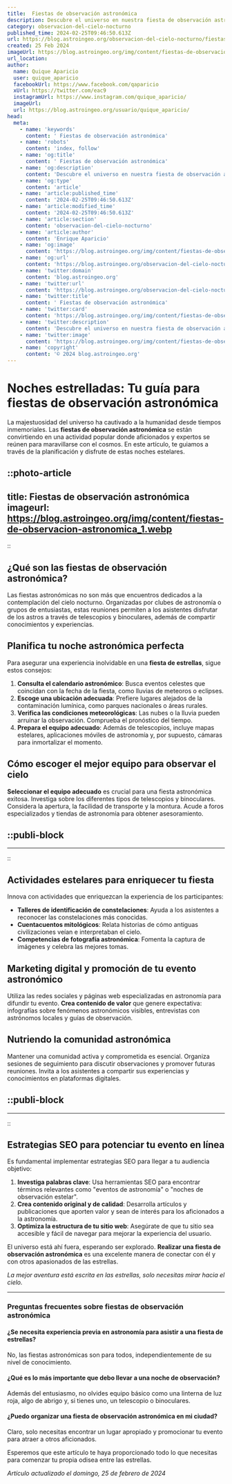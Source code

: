 ```yaml
---
title:  Fiestas de observación astronómica
description: Descubre el universo en nuestra fiesta de observación astronómica. Noches estrelladas y secretos del cosmos te esperan. ¡Alista tu telescopio!
category: observacion-del-cielo-nocturno
published_time: 2024-02-25T09:46:50.613Z
url: https://blog.astroingeo.org/observacion-del-cielo-nocturno/fiestas-de-observacion-astronomica
created: 25 Feb 2024
imageUrl: https://blog.astroingeo.org/img/content/fiestas-de-observacion-astronomica_1.webp
url_location:
author:
  name: Quique Aparicio
  user: quique_aparicio
  facebookUrl: https://www.facebook.com/qaparicio
  xUrl: https://twitter.com/eac9
  instagramUrl: https://www.instagram.com/quique_aparicio/
  imageUrl: 
  url: https://blog.astroingeo.org/usuario/quique_aparicio/
head:
  meta:
    - name: 'keywords'
      content: ' Fiestas de observación astronómica'
    - name: 'robots'
      content: 'index, follow'
    - name: 'og:title'
      content: ' Fiestas de observación astronómica'
    - name: 'og:description'
      content: 'Descubre el universo en nuestra fiesta de observación astronómica. Noches estrelladas y secretos del cosmos te esperan. ¡Alista tu telescopio!'
    - name: 'og:type'
      content: 'article'
    - name: 'article:published_time'
      content: '2024-02-25T09:46:50.613Z'
    - name: 'article:modified_time'
      content: '2024-02-25T09:46:50.613Z'
    - name: 'article:section'
      content: 'observacion-del-cielo-nocturno'
    - name: 'article:author'
      content: 'Enrique Aparicio'
    - name: 'og:image'
      content: 'https://blog.astroingeo.org/img/content/fiestas-de-observacion-astronomica_1.webp'
    - name: 'og:url'
      content: 'https://blog.astroingeo.org/observacion-del-cielo-nocturno/fiestas-de-observacion-astronomica'
    - name: 'twitter:domain'
      content: 'blog.astroingeo.org'
    - name: 'twitter:url'
      content: 'https://blog.astroingeo.org/observacion-del-cielo-nocturno/fiestas-de-observacion-astronomica'
    - name: 'twitter:title'
      content: ' Fiestas de observación astronómica'
    - name: 'twitter:card'
      content: 'https://blog.astroingeo.org/img/content/fiestas-de-observacion-astronomica_1.webp'
    - name: 'twitter:description'
      content: 'Descubre el universo en nuestra fiesta de observación astronómica. Noches estrelladas y secretos del cosmos te esperan. ¡Alista tu telescopio!'
    - name: 'twitter:image'
      content: 'https://blog.astroingeo.org/img/content/fiestas-de-observacion-astronomica_1.webp'
    - name: 'copyright'
      content: '© 2024 blog.astroingeo.org'
---
```

# Noches estrelladas: Tu guía para fiestas de observación astronómica

La majestuosidad del universo ha cautivado a la humanidad desde tiempos inmemoriales. Las **fiestas de observación astronómica** se están convirtiendo en una actividad popular donde aficionados y expertos se reúnen para maravillarse con el cosmos. En este artículo, te guiamos a través de la planificación y disfrute de estas noches estelares.


::photo-article
---
title:  Fiestas de observación astronómica
imageurl: https://blog.astroingeo.org/img/content/fiestas-de-observacion-astronomica_1.webp
---
::



## ¿Qué son las fiestas de observación astronómica?

Las fiestas astronómicas no son más que encuentros dedicados a la contemplación del cielo nocturno. Organizadas por clubes de astronomía o grupos de entusiastas, estas reuniones permiten a los asistentes disfrutar de los astros a través de telescopios y binoculares, además de compartir conocimientos y experiencias.

## Planifica tu noche astronómica perfecta

Para asegurar una experiencia inolvidable en una **fiesta de estrellas**, sigue estos consejos:

1. **Consulta el calendario astronómico**: Busca eventos celestes que coincidan con la fecha de la fiesta, como lluvias de meteoros o eclipses.
2. **Escoge una ubicación adecuada**: Prefiere lugares alejados de la contaminación lumínica, como parques nacionales o áreas rurales.
3. **Verifica las condiciones meteorológicas**: Las nubes o la lluvia pueden arruinar la observación. Comprueba el pronóstico del tiempo.
4. **Prepara el equipo adecuado**: Además de telescopios, incluye mapas estelares, aplicaciones móviles de astronomía y, por supuesto, cámaras para inmortalizar el momento.

## Cómo escoger el mejor equipo para observar el cielo

**Seleccionar el equipo adecuado** es crucial para una fiesta astronómica exitosa. Investiga sobre los diferentes tipos de telescopios y binoculares. Considera la apertura, la facilidad de transporte y la montura. Acude a foros especializados y tiendas de astronomía para obtener asesoramiento.


  ::publi-block
  ---
  ---
  ::
  
  

## Actividades estelares para enriquecer tu fiesta

Innova con actividades que enriquezcan la experiencia de los participantes:

- **Talleres de identificación de constelaciones**: Ayuda a los asistentes a reconocer las constelaciones más conocidas.
- **Cuentacuentos mitológicos**: Relata historias de cómo antiguas civilizaciones veían e interpretaban el cielo.
- **Competencias de fotografía astronómica**: Fomenta la captura de imágenes y celebra las mejores tomas.

## Marketing digital y promoción de tu evento astronómico

Utiliza las redes sociales y páginas web especializadas en astronomía para difundir tu evento. **Crea contenido de valor** que genere expectativa: infografías sobre fenómenos astronómicos visibles, entrevistas con astrónomos locales y guías de observación.

## Nutriendo la comunidad astronómica

Mantener una comunidad activa y comprometida es esencial. Organiza sesiones de seguimiento para discutir observaciones y promover futuras reuniones. Invita a los asistentes a compartir sus experiencias y conocimientos en plataformas digitales.


  ::publi-block
  ---
  ---
  ::
  
  

## Estrategias SEO para potenciar tu evento en línea

Es fundamental implementar estrategias SEO para llegar a tu audiencia objetivo:

1. **Investiga palabras clave**: Usa herramientas SEO para encontrar términos relevantes como "eventos de astronomía" o "noches de observación estelar".
2. **Crea contenido original y de calidad**: Desarrolla artículos y publicaciones que aporten valor y sean de interés para los aficionados a la astronomía.
3. **Optimiza la estructura de tu sitio web**: Asegúrate de que tu sitio sea accesible y fácil de navegar para mejorar la experiencia del usuario.

El universo está ahí fuera, esperando ser explorado. **Realizar una fiesta de observación astronómica** es una excelente manera de conectar con él y con otros apasionados de las estrellas.

*La mejor aventura está escrita en las estrellas, solo necesitas mirar hacia el cielo.*

---

### Preguntas frecuentes sobre fiestas de observación astronómica

#### ¿Se necesita experiencia previa en astronomía para asistir a una fiesta de estrellas?
No, las fiestas astronómicas son para todos, independientemente de su nivel de conocimiento.

#### ¿Qué es lo más importante que debo llevar a una noche de observación?
Además del entusiasmo, no olvides equipo básico como una linterna de luz roja, algo de abrigo y, si tienes uno, un telescopio o binoculares.

#### ¿Puedo organizar una fiesta de observación astronómica en mi ciudad?
Claro, solo necesitas encontrar un lugar apropiado y promocionar tu evento para atraer a otros aficionados.

Esperemos que este artículo te haya proporcionado todo lo que necesitas para comenzar tu propia odisea entre las estrellas.

_Artículo actualizado el domingo, 25 de febrero de 2024_